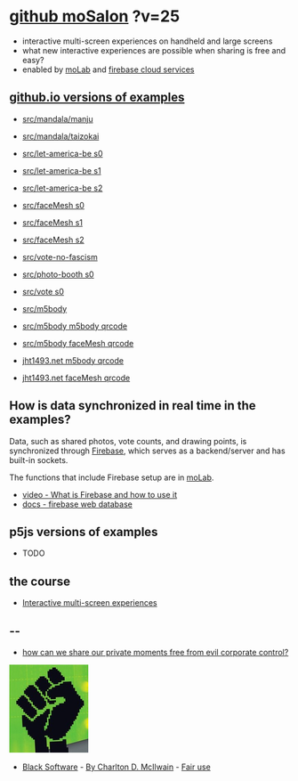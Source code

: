 # [github moSalon](https://github.com/molab-itp/moSalon) ?v=25

- interactive multi-screen experiences on handheld and large screens
- what new interactive experiences are possible when sharing is free and easy?
- enabled by [moLab](https://github.com/molab-itp/moLib) and [firebase cloud services](https://firebase.google.com)

## [github.io versions of examples](https://molab-itp.github.io/moSalon?v=25)

- [src/mandala/manju](src/mandala/manju)
- [src/mandala/taizokai](src/mandala/taizokai)

- [src/let-america-be s0](src/let-america-be/qrcode?v=25&group=s0)
- [src/let-america-be s1](src/let-america-be/qrcode?v=25&group=s1)
- [src/let-america-be s2](src/let-america-be/qrcode?v=25&group=s2)

- [src/faceMesh s0](src/faceMesh/qrcode?v=25)
- [src/faceMesh s1](src/faceMesh/qrcode?v=25&group=s1)
- [src/faceMesh s2](src/faceMesh/qrcode?v=25&group=s2)

- [src/vote-no-fascism](src/vote-no-fascism/?v=25)

- [src/photo-booth s0](src/photo-booth/?v=25)
- [src/vote s0](src/vote/?v=25)

- [src/m5body](src/m5body/?v=25)
- [src/m5body m5body qrcode](src/m5body/qrcode-m5body/?v=25&app=mo-m5body&group=m5body)
- [src/m5body faceMesh qrcode](src/m5body/qrcode-facemesh/?v=25&app=mo-m5body&group=m5body)
- [jht1493.net m5body qrcode](https://jht1493.net/moSalon/demo/m5body/qrcode-m5body/?v=25&app=mo-m5body&group=m5body)
- [jht1493.net faceMesh qrcode](https://jht1493.net/moSalon/demo/m5body/qrcode-facemesh/?v=25&app=mo-m5body&group=m5body)

## How is data synchronized in real time in the examples?

Data, such as shared photos, vote counts, and drawing points, is synchronized through [Firebase](https://firebase.google.com), which serves as a backend/server and has built-in sockets.

The functions that include Firebase setup are in [moLab](https://github.com/molab-itp/moLib).

- [video - What is Firebase and how to use it](https://www.youtube.com/watch?v=p9pgI3Mg-So&list=PLl-K7zZEsYLnfwBe4WgEw9ao0J0N1LYDR&index=8)
- [docs - firebase web database](https://firebase.google.com/docs/database/web/start?hl=en&authuser=0)

## p5js versions of examples

- TODO

## the course

- [Interactive multi-screen experiences](https://github.com/p5videoKit/IM-Screens-2024-03-ima)

## --

- [how can we share our private moments free from evil corporate control?](https://github.com/jht1493/jht-site?tab=readme-ov-file#why)

[![Black_Software](png/power-fist-142x158.png)](https://en.wikipedia.org/wiki/Black_Software)

- [Black Software](https://en.wikipedia.org/wiki/Black_Software) - [By Charlton D. McIlwain](https://global.oup.com/academic/product/black-software-9780190863845) - [Fair use](https://en.wikipedia.org/w/index.php?curid=67093597)
